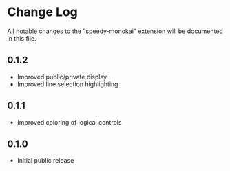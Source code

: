# Change Log
All notable changes to the "speedy-monokai" extension will be documented in this file.

## 0.1.2
- Improved public/private display
- Improved line selection highlighting

## 0.1.1
- Improved coloring of logical controls

## 0.1.0
- Initial public release
